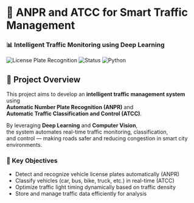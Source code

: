 # 🚦 ANPR and ATCC for Smart Traffic Management  

### 📊 Intelligent Traffic Monitoring using Deep Learning  

![License Plate Recognition](https://img.shields.io/badge/Project-Computer%20Vision-blue?style=for-the-badge)
![Status](https://img.shields.io/badge/Status-Active-success?style=for-the-badge)
![Python](https://img.shields.io/badge/Made%20With-Python-yellow?style=for-the-badge)
## 🧠 Project Overview  

This project aims to develop an **intelligent traffic management system** using  
**Automatic Number Plate Recognition (ANPR)** and  
**Automatic Traffic Classification and Control (ATCC)**.  

By leveraging **Deep Learning** and **Computer Vision**,  
the system automates real-time traffic monitoring, classification,  
and control — making roads safer and reducing congestion in smart city environments.  

### 🎯 Key Objectives
- Detect and recognize vehicle license plates automatically (ANPR)
- Classify vehicles (car, bus, bike, truck, etc.) in real-time (ATCC)
- Optimize traffic light timing dynamically based on traffic density
- Store and manage traffic data efficiently for analysis

